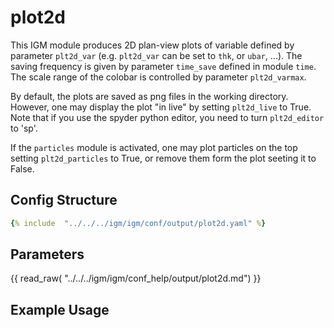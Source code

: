 # plot2d

This IGM module produces 2D plan-view plots of variable defined by parameter `plt2d_var` (e.g. `plt2d_var` can be set to `thk`, or `ubar`, ...). The saving frequency is given by parameter `time_save` defined in module `time`.  The scale range of the colobar is controlled by parameter `plt2d_varmax`.

By default, the plots are saved as png files in the working directory. However, one may display the plot "in live" by setting `plt2d_live` to True. Note that if you use the spyder python editor, you need to turn `plt2d_editor` to 'sp'.
 
If the `particles` module is activated, one may plot particles on the top setting `plt2d_particles` to True, or remove them form the plot seeting it to False.


## Config Structure  
~~~yaml
{% include  "../../../igm/igm/conf/output/plot2d.yaml" %}
~~~

## Parameters

{{ read_raw( "../../../igm/igm/conf_help/output/plot2d.md") }}

## Example Usage